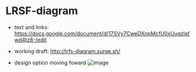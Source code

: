 # LRSF-diagram

- text and links: https://docs.google.com/document/d/17SVy7CweDXnpMcfU0xUugzlafwd4tz8-/edit
- working draft: http://lrfs-diagram.surge.sh/

- design option moving foward
![image](https://user-images.githubusercontent.com/1952205/204825200-bbb1cc62-701e-4a60-88e7-1c6b35fd5639.png)

